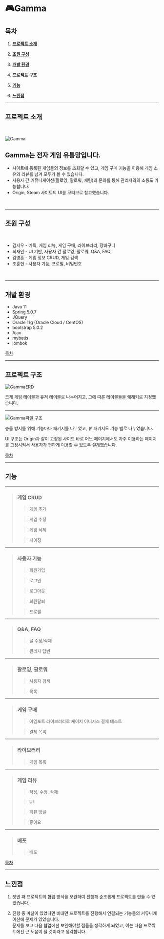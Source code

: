 # 🎮Gamma
## 목차
1. [**프로젝트 소개**](#프로젝트-소개)

2. [**조원 구성**](#조원-구성)

3. [**개발 환경**](#개발-환경)

4. [**프로젝트 구조**](#프로젝트-구조)

5. [**기능**](#기능)

6. [**느낀점**](#느낀점)

---

## 프로젝트 소개

<br/>

![Gamma](https://user-images.githubusercontent.com/85823060/139039806-6a768c47-937e-44df-a37c-a2b1c8b3b134.png)

## Gamma는 전자 게임 유통망입니다.
* 사이트에 등록된 게임들의 정보를 조회할 수 있고, 게임 구매 기능을 이용해 게임 소유와 리뷰를 남겨 모두가 볼 수 있습니다.
* 사용자 간 커뮤니케이션(팔로잉, 팔로워, 채팅)과 문의를 통해 관리자와의 소통도 가능합니다.
* Origin, Steam 사이트의 UI를 모티브로 참고했습니다.

<br/>

---

## 조원 구성

<br/>

* 김지우 - 기획, 게임 리뷰, 게임 구매, 라이브러리, 장바구니
* 최재인 - UI 기반, 사용자 간 팔로잉, 팔로워, Q&A, FAQ
* 김영훈 - 게임 정보 CRUD, 게임 검색
* 조훈현 - 사용자 기능, 프로필, 비밀번호 

<br/>

---

## 개발 환경
* Java 11
* Spring 5.0.7
* JQuery
* Oracle 11g (Oracle Cloud / CentOS)
* bootstrap 5.0.2
* Ajax
* mybatis
* lombok

[목차](#목차)

---
## 프로젝트 구조

![GammaERD](https://user-images.githubusercontent.com/85823060/138556497-7ae1d0fc-47c1-464b-91c5-b961da713d75.png)

크게 게임 테이블과 유저 테이블로 나누어지고, 그에 따른 테이블들을 왜래키로 지정했습니다.

---

![Gamma파일 구조](https://user-images.githubusercontent.com/85823060/138556655-2a0b9359-4d6f-44f5-a768-cc6eeec1b7a5.png)

충돌 방지를 위해 기능마다 패키지를 나누었고, 뷰 패키지도 기능 별로 나누었습니다.

UI 구조는 Origin과 같이 고정된 사이드 바로 어느 페이지에서도 자주 이용하는 페이지를 고정시켜서 사용자가 편하게 이용할 수 있도록 설계했습니다.

[목차](#목차)

---

## 기능

---
> ### 게임 CRUD
>> 게임 추가   
>> 
>
>> 게임 수정
>> 
>
>> 게임 삭제
>>
>
>> 페이징
>> 
>

---

> ### 사용자 기능
>> 회원가입   
>>
>
>> 로그인   
>>
>
>> 로그아웃   
>>
>
>> 회원탈퇴   
>>
>
>> 프로필   
>> 
> 

---

> ### Q&A, FAQ
>> 글 수정/삭제   
>> 
> 
>> 관리자 답변   
>> 
> 
---

> ### 팔로잉, 팔로워
>> 사용자 검색   
>>
>
>> 목록   
>> 
>

---
> ### 게임 구매
>> 아임포트 라이브러리로 케이지 이니시스 결제 테스트   
>> 
> 
>> 결제 목록   
>> 
>

---
> ### 라이브러리
>> 게임 목록   
>>
>

---
> ### 게임 리뷰
>> 작성, 수정, 삭제   
>> 
>
>> UI   
>> 
> 
>> 리뷰 댓글   
>> 
>
>> 좋아요   
>> 
> 

---

> ### 배포
>> 배포   

[목차](#목차)

---

## 느낀점

1. 첫번 째 프로젝트의 협업 방식을 보완하여 진행해 순조롭게 프로젝트를 만들 수 있었습니다.

2. 진행 중 마찰이 있었다면 비대면 프로젝트를 진행해서 연결되는 기능들의 커뮤니케이션에 문제가 있었습니다.    
   문제를 보고 다음 협업에선 보완해야할 점들을 생각하게 되었고, 이는 다음 프로젝트에선 큰 도움이 될 것이라고 생각합니다.
